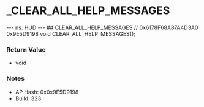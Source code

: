 # _CLEAR_ALL_HELP_MESSAGES

--- ns: HUD --- ## CLEAR_ALL_HELP_MESSAGES  // 0x6178F68A87A4D3A0 0x9E5D9198 void CLEAR_ALL_HELP_MESSAGES();

### Return Value
* void

### Notes
* AP Hash: 0x0x9E5D9198
* Build: 323

